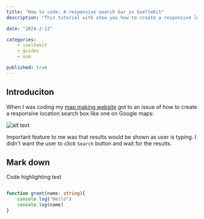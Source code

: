 ```yaml
---
title: "How to code: A responsive search bar in SvelteKit"
description: "This tutorial with show you how to create a responsive location search box fetching remote data in SvelteKit." 

date: "2024-2-12"

categories:
    - sveltekit
    - guides
    - osm

published: true
---
```


## Introduciton

When I was coding my [map making website](maps.olek.site) got to an issue of how to create a responsive location search box like one on Google maps:


![alt text](google_search_box.gif)

Important feature to me was that results would be shown as user is typing. I didn't want the user to click `Search` button and wait for the results.



## Mark down

Code highlighting test

```ts

function greet(name: string){
    console.log("Hello")
    console.log(name)
}

```